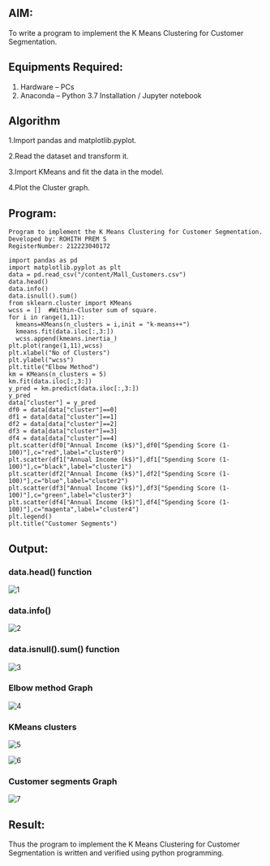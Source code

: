 ## AIM:
To write a program to implement the K Means Clustering for Customer Segmentation.

## Equipments Required:
1. Hardware – PCs
2. Anaconda – Python 3.7 Installation / Jupyter notebook

## Algorithm
1.Import pandas and matplotlib.pyplot.

2.Read the dataset and transform it.

3.Import KMeans and fit the data in the model.

4.Plot the Cluster graph.

## Program:
```
Program to implement the K Means Clustering for Customer Segmentation.
Developed by: ROHITH PREM S
RegisterNumber: 212223040172

import pandas as pd
import matplotlib.pyplot as plt
data = pd.read_csv("/content/Mall_Customers.csv")
data.head()
data.info()
data.isnull().sum()
from sklearn.cluster import KMeans
wcss = []  #Within-Cluster sum of square. 
for i in range(1,11):
  kmeans=KMeans(n_clusters = i,init = "k-means++")
  kmeans.fit(data.iloc[:,3:])
  wcss.append(kmeans.inertia_)
plt.plot(range(1,11),wcss)
plt.xlabel("No of Clusters")
plt.ylabel("wcss")
plt.title("Elbow Method")
km = KMeans(n_clusters = 5)
km.fit(data.iloc[:,3:])
y_pred = km.predict(data.iloc[:,3:])
y_pred
data["cluster"] = y_pred
df0 = data[data["cluster"]==0]
df1 = data[data["cluster"]==1]
df2 = data[data["cluster"]==2]
df3 = data[data["cluster"]==3]
df4 = data[data["cluster"]==4]
plt.scatter(df0["Annual Income (k$)"],df0["Spending Score (1-100)"],c="red",label="cluster0")
plt.scatter(df1["Annual Income (k$)"],df1["Spending Score (1-100)"],c="black",label="cluster1")
plt.scatter(df2["Annual Income (k$)"],df2["Spending Score (1-100)"],c="blue",label="cluster2")
plt.scatter(df3["Annual Income (k$)"],df3["Spending Score (1-100)"],c="green",label="cluster3")
plt.scatter(df4["Annual Income (k$)"],df4["Spending Score (1-100)"],c="magenta",label="cluster4")
plt.legend()
plt.title("Customer Segments")
```

## Output:
### data.head() function
![1](https://github.com/rohithprem18/Implementation-of-K-Means-Clustering-for-Customer-Segmentation/assets/146315115/c715f2c5-c154-4f64-a605-d45f26136ec2)

### data.info()
![2](https://github.com/rohithprem18/Implementation-of-K-Means-Clustering-for-Customer-Segmentation/assets/146315115/2fd320f1-c0b2-4ad9-bfbd-ffe50ff15923)

### data.isnull().sum() function
![3](https://github.com/rohithprem18/Implementation-of-K-Means-Clustering-for-Customer-Segmentation/assets/146315115/9af09537-0666-41b6-9823-9c4f43f8e51f)

### Elbow method Graph
![4](https://github.com/rohithprem18/Implementation-of-K-Means-Clustering-for-Customer-Segmentation/assets/146315115/bbedff43-43d5-491f-a795-f313d6597284)

### KMeans clusters
![5](https://github.com/rohithprem18/Implementation-of-K-Means-Clustering-for-Customer-Segmentation/assets/146315115/54c2a7fd-4c13-4601-a820-feeb6323a24e)

![6](https://github.com/rohithprem18/Implementation-of-K-Means-Clustering-for-Customer-Segmentation/assets/146315115/1158d78d-78f2-4327-9461-eceae3bcba45)

### Customer segments Graph
![7](https://github.com/rohithprem18/Implementation-of-K-Means-Clustering-for-Customer-Segmentation/assets/146315115/72037b16-92ff-4ecc-acc7-71ca7fdbec6b)


## Result:
Thus the program to implement the K Means Clustering for Customer Segmentation is written and verified using python programming.
